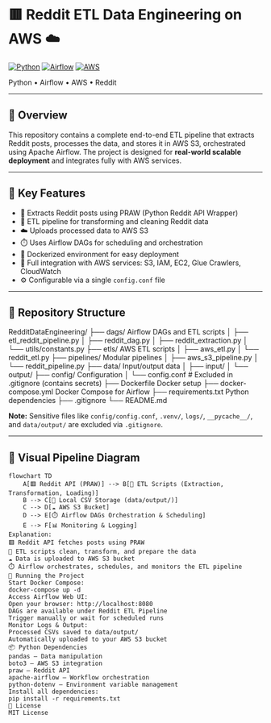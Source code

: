 # 🟥 Reddit ETL Data Engineering on AWS ☁️

[![Python](https://img.shields.io/badge/python-3.8%2B-blue)](https://www.python.org/)
[![Airflow](https://img.shields.io/badge/Apache%20Airflow-2.7-orange)](https://airflow.apache.org/)
[![AWS](https://img.shields.io/badge/AWS-S3%2C%20IAM%2C%20EC2-lightgrey)](https://aws.amazon.com/)

Python • Airflow • AWS • Reddit

---

## 🔹 Overview

This repository contains a complete end-to-end ETL pipeline that extracts Reddit posts, processes the data, and stores it in AWS S3, orchestrated using Apache Airflow. The project is designed for **real-world scalable deployment** and integrates fully with AWS services.

---

## 🔹 Key Features

- 📝 Extracts Reddit posts using PRAW (Python Reddit API Wrapper)
- 🔄 ETL pipeline for transforming and cleaning Reddit data
- ☁️ Uploads processed data to AWS S3
- ⏱️ Uses Airflow DAGs for scheduling and orchestration
- 🐳 Dockerized environment for easy deployment
- 🔐 Full integration with AWS services: S3, IAM, EC2, Glue Crawlers, CloudWatch
- ⚙️ Configurable via a single `config.conf` file

---

## 📂 Repository Structure



RedditDataEngineering/
├── dags/ Airflow DAGs and ETL scripts
│ ├── etl_reddit_pipeline.py
│ ├── reddit_dag.py
│ ├── reddit_extraction.py
│ └── utils/constants.py
├── etls/ AWS ETL scripts
│ ├── aws_etl.py
│ └── reddit_etl.py
├── pipelines/ Modular pipelines
│ ├── aws_s3_pipeline.py
│ └── reddit_pipeline.py
├── data/ Input/output data
│ ├── input/
│ └── output/
├── config/ Configuration
│ └── config.conf # Excluded in .gitignore (contains secrets)
├── Dockerfile Docker setup
├── docker-compose.yml Docker Compose for Airflow
├── requirements.txt Python dependencies
├── .gitignore
└── README.md

**Note:** Sensitive files like `config/config.conf`, `.venv/`, `logs/`, `__pycache__/`, and `data/output/` are excluded via `.gitignore`.

---

## 🚀 Visual Pipeline Diagram

```mermaid
flowchart TD
    A[🟥 Reddit API (PRAW)] --> B[🔄 ETL Scripts (Extraction, Transformation, Loading)]
    B --> C[📂 Local CSV Storage (data/output/)]
    C --> D[☁️ AWS S3 Bucket]
    D --> E[⏱️ Airflow DAGs Orchestration & Scheduling]
    E --> F[📊 Monitoring & Logging]
Explanation:
🟥 Reddit API fetches posts using PRAW
🔄 ETL scripts clean, transform, and prepare the data
☁️ Data is uploaded to AWS S3 bucket
⏱️ Airflow orchestrates, schedules, and monitors the ETL pipeline
🐳 Running the Project
Start Docker Compose:
docker-compose up -d
Access Airflow Web UI:
Open your browser: http://localhost:8080
DAGs are available under Reddit ETL Pipeline
Trigger manually or wait for scheduled runs
Monitor Logs & Output:
Processed CSVs saved to data/output/
Automatically uploaded to your AWS S3 bucket
📦 Python Dependencies
pandas – Data manipulation
boto3 – AWS S3 integration
praw – Reddit API
apache-airflow – Workflow orchestration
python-dotenv – Environment variable management
Install all dependencies:
pip install -r requirements.txt
📝 License
MIT License

